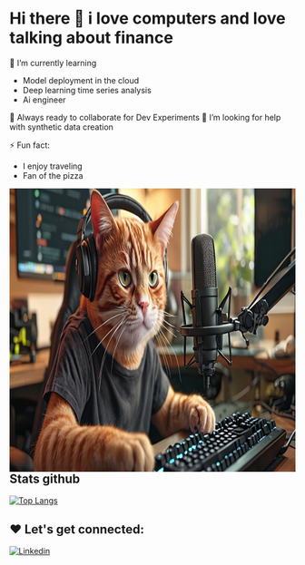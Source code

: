 # Hi there 👋 i love computers and love talking about finance

🌱 I’m currently learning
- Model deployment in the cloud
- Deep learning time series analysis
- Ai engineer

🚀 Always ready to collaborate for Dev Experiments
🤔 I’m looking for help with synthetic data creation

⚡ Fun fact:
- I enjoy traveling
- Fan of the pizza


<img src="https://github.com/auszed/auszed/blob/main/img/cat_image.png" alt="Awesome Matrix Code" align="right" width="1200" height="500" />

## Stats github
[![Top Langs](https://github-readme-stats.vercel.app/api/top-langs/?username=auszed&layout=donut)](https://github.com/anuraghazra/github-readme-stats)

## ❤️ Let's get connected:

[![Linkedin](https://img.shields.io/badge/LinkedIn-Profile-blue)](https://www.linkedin.com/in/hanns-juarez/)


